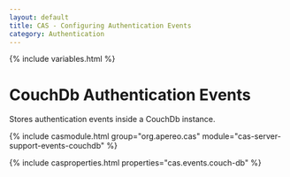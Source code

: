 ```yaml
---
layout: default
title: CAS - Configuring Authentication Events
category: Authentication
---
```

{% include variables.html %}

# CouchDb Authentication Events

Stores authentication events inside a CouchDb instance.

{% include casmodule.html group="org.apereo.cas" module="cas-server-support-events-couchdb" %}

{% include casproperties.html properties="cas.events.couch-db" %}


